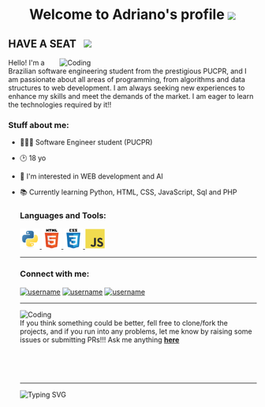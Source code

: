 <div align="center">
<h1>Welcome to Adriano's profile <img src="https://em-content.zobj.net/source/noto-emoji-animations/344/waving-hand_light-skin-tone_1f44b-1f3fb_1f3fb.gif" width="30" 
<p align="center">
                           
</h2>
      
      
      
    
</div>
    
    
    
    
<div align="left">
<h2>HAVE A SEAT⠀<img src="https://em-content.zobj.net/source/microsoft-teams/337/clinking-glasses_1f942.png" width="30" </h2>
</div>
    
<img align="right" alt="Coding" width="400" src="https://uploads-ssl.webflow.com/61a8ba1505a38d795044d7de/61aae1b7a4ba59ee6d39af82_scroll-coding.gif">
    
Hello! I'm a Brazilian software engineering student from the prestigious PUCPR, and I am passionate about all areas of programming, from algorithms and data structures to web development. I am always seeking new experiences to enhance my skills and meet the demands of the market. I am eager to learn the technologies required by it!! <br>
    
<h3 align="left">Stuff about me:</h3>
    
- 👨🏻‍🎓 Software Engineer student (PUCPR)
- 🕑 18 yo
- 💭 I'm interested in WEB development and AI
- 📚 Currently learning Python, HTML, CSS, JavaScript, Sql and PHP
    
    
    <h3 align="left">Languages and Tools:</h3>
    <p align="left"> <a href="https://www.python.org" target="_blank" rel="noreferrer"> <img src="https://raw.githubusercontent.com/devicons/devicon/master/icons/python/python-original.svg" alt="python" width="40" height="40"/> </a> 
        <a href="https://www.w3.org/html/" target="_blank" rel="noreferrer"> <img src="https://raw.githubusercontent.com/devicons/devicon/master/icons/html5/html5-original-wordmark.svg" alt="html5" width="40" height="40"/> </a> 
    <a href="https://www.w3schools.com/css/" target="_blank" rel="noreferrer"> <img src="https://raw.githubusercontent.com/devicons/devicon/master/icons/css3/css3-original-wordmark.svg" alt="css3" width="40" height="40"/> </a> 
    <a href="https://developer.mozilla.org/en-US/docs/Web/JavaScript" target="_blank" rel="noreferrer"> <img src="https://raw.githubusercontent.com/devicons/devicon/master/icons/javascript/javascript-original.svg" alt="javascript" width="40" height="40"/> </a> </p>
    <hr />
    
    
    <h3 align="left">Connect with me:</h3>
    <p align="left">
    <a href="https://www.linkedin.com/in/adriano-vale-77b15322a/" target="blank"><img align="center" src="https://raw.githubusercontent.com/rahuldkjain/github-profile-readme-generator/master/src/images/icons/Social/linked-in-alt.svg" alt="username" height="30" width="40" /></a>
    <a href="https://twitter.com/_AdrianoVale?t=1TXDsqOZY2k5h14ZT3kfgg&s=08" target="blank"><img align="center" src="https://raw.githubusercontent.com/rahuldkjain/github-profile-readme-generator/master/src/images/icons/Social/twitter.svg" alt="username" height="30" width="40" /></a>
    <a href="https://wa.me/5541992021603" target="blank"><img align="center" src="https://upload.wikimedia.org/wikipedia/commons/thumb/6/6b/WhatsApp.svg/640px-WhatsApp.svg.png" alt="username" width="40" /></a>
    </p>
      </div>
    <hr />
    
      
    
    
    
   <img align="left" alt="Coding" width="150" src="https://backstage.io/animations/backstage-techdocs-icon-1.gif">
    
   <br>If you think something could be better, fell free to clone/fork the projects, and if you run into any problems, let me know by raising some issues or submitting PRs!!! Ask me anything <a href="https://github.com/icaroLK/icaroLK/issues/new"><b>here</b></a><br>
      
      
   <br>
    <br>
    <br>
    
    
   <hr />
   <img align="left" src="https://readme-typing-svg.demolab.com?font=Fira+Code&pause=2000&color=2E81EC&width=530&lines=%2F%2FEnjoy+the+show!;%2F%2FFell+free+to+come+back+always!;%2F%2FDon't+miss+out+on+my+updates!+Follow+me 😀" alt="Typing SVG" /></a>


